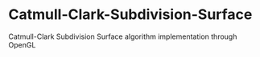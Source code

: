 # Catmull-Clark-Subdivision-Surface
 Catmull-Clark Subdivision Surface algorithm implementation through OpenGL

